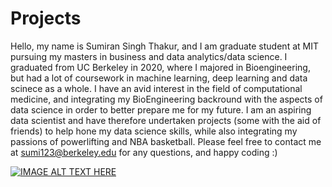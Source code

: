 # Projects
Hello, my name is Sumiran Singh Thakur, and I am graduate student at MIT pursuing my masters in business and data analytics/data science.
I graduated from UC Berkeley in 2020, where I majored in Bioengineering, but had a lot of coursework in machine learning, deep learning and data scinece as a whole.
I have an avid interest in the field of computational medicine, and integrating my BioEngineering backround with the 
aspects of data science in order to better prepare me for my future. I am an aspiring data scientist and have therefore
undertaken projects (some with the aid of friends) to help hone my data science skills, while also integrating my passions
of powerlifting and NBA basketball. Please feel free to contact me at sumi123@berkeley.edu for any questions, and happy coding :)

[![IMAGE ALT TEXT HERE](http://img.youtube.com/vi/mXZxo5RAhfI/0.jpg)](http://www.youtube.com/watch?v=mXZxo5RAhfI)


